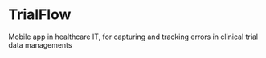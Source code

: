 # TrialFlow
Mobile app in healthcare IT, for capturing and tracking errors in clinical trial data managements
